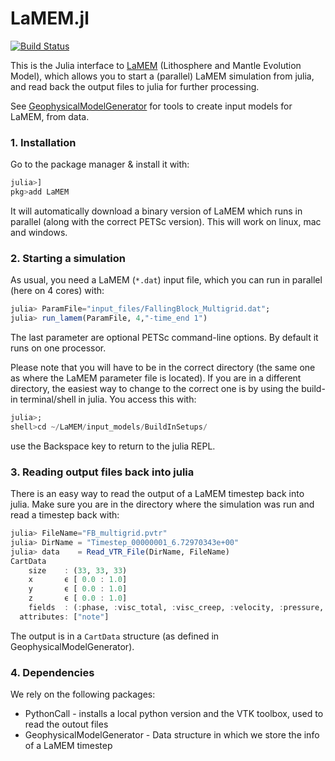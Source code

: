 # LaMEM.jl
[![Build Status](https://github.com/JuliaGeodynamics/LaMEM.jl/workflows/CI/badge.svg)](https://github.com/JuliaGeodynamics/LaMEM.jl/actions)

This is the Julia interface to [LaMEM](https://bitbucket.org/bkaus/lamem) (Lithosphere and Mantle Evolution Model), which allows you to start a (parallel) LaMEM simulation from julia, and read back the output files to julia for further processing.

See [GeophysicalModelGenerator](https://github.com/JuliaGeodynamics/GeophysicalModelGenerator.jl) for tools to create input models for LaMEM, from data.

### 1. Installation
Go to the package manager & install it with:
```julia
julia>]
pkg>add LaMEM
```
It will automatically download a binary version of LaMEM which runs in parallel (along with the correct PETSc version). This will work on linux, mac and windows.

### 2. Starting a simulation
As usual, you need a LaMEM (`*.dat`) input file, which you can run in parallel (here on 4 cores) with:
```julia
julia> ParamFile="input_files/FallingBlock_Multigrid.dat";
julia> run_lamem(ParamFile, 4,"-time_end 1")
```
The last parameter are optional PETSc command-line options. By default it runs on one processor.

Please note that you will have to be in the correct directory (the same one as where the LaMEM parameter file is located). If you are in a different directory, the easiest way to change to the correct one is by using the build-in terminal/shell in julia.
You access this with:
```julia
julia>;
shell>cd ~/LaMEM/input_models/BuildInSetups/
```
use the Backspace key to return to the julia REPL.


### 3. Reading output files back into julia
There is an easy way to read the output of a LaMEM timestep back into julia. Make sure you are in the directory where the simulation was run and read a timestep back with:
```julia
julia> FileName="FB_multigrid.pvtr"
julia> DirName = "Timestep_00000001_6.72970343e+00"
julia> data    = Read_VTR_File(DirName, FileName)
CartData 
    size    : (33, 33, 33)
    x       ϵ [ 0.0 : 1.0]
    y       ϵ [ 0.0 : 1.0]
    z       ϵ [ 0.0 : 1.0]
    fields  : (:phase, :visc_total, :visc_creep, :velocity, :pressure, :strain_rate, :j2_dev_stress, :j2_strain_rate)
  attributes: ["note"]
```
The output is in a `CartData` structure (as defined in GeophysicalModelGenerator).

### 4. Dependencies
We rely on the following packages:
- PythonCall - installs a local python version and the VTK toolbox, used to read the outout files
- GeophysicalModelGenerator - Data structure in which we store the info of a LaMEM timestep 
